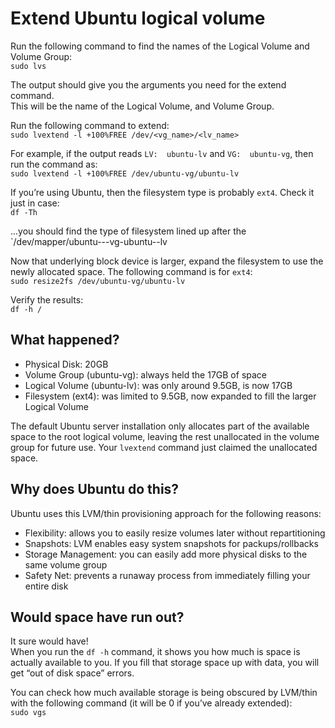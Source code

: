 # Extend Ubuntu logical volume
Run the following command to find the names of the Logical Volume and Volume Group:<br>
`sudo lvs`

The output should give you the arguments you need for the extend command.<br>
This will be the name of the Logical Volume, and Volume Group.

Run the following command to extend:<br>
`sudo lvextend -l +100%FREE /dev/<vg_name>/<lv_name>`

For example, if the output reads `LV:  ubuntu-lv` and `VG:  ubuntu-vg`, then run the command as:<br>
`sudo lvextend -l +100%FREE /dev/ubuntu-vg/ubuntu-lv`

If you’re using Ubuntu, then the filesystem type is probably `ext4`. Check it just in case:<br>
`df -Th`

...you should find the type of filesystem lined up after the `/dev/mapper/ubuntu---vg-ubuntu--lv

Now that underlying block device is larger, expand the filesystem to use the newly allocated space. The following command is for `ext4`:<br>
`sudo resize2fs /dev/ubuntu-vg/ubuntu-lv`

Verify the results:<br>
`df -h /`

## What happened?
* Physical Disk:  20GB
* Volume Group (ubuntu-vg):  always held the 17GB of space
* Logical Volume (ubuntu-lv):  was only around 9.5GB, is now 17GB
* Filesystem (ext4):  was limited to 9.5GB, now expanded to fill the larger Logical Volume

The default Ubuntu server installation only allocates part of the available space to the root logical volume, leaving the rest unallocated in the volume group for future use. Your `lvextend` command just claimed the unallocated space.

## Why does Ubuntu do this?
Ubuntu uses this LVM/thin provisioning approach for the following reasons:
* Flexibility:  allows you to easily resize volumes later without repartitioning
* Snapshots:  LVM enables easy system snapshots for packups/rollbacks
* Storage Management:  you can easily add more physical disks to the same volume group
* Safety Net:  prevents a runaway process from immediately filling your entire disk

## Would space have run out?
It sure would have!<br>
When you run the `df -h` command, it shows you how much is space is actually available to you. If you fill that storage space up with data, you will get “out of disk space” errors. 

You can check how much available storage is being obscured by LVM/thin with the following command (it will be 0 if you’ve already extended):<br>
`sudo vgs`
